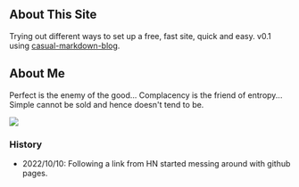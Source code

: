 ## About This Site

Trying out different ways to set up a free, fast site, quick and easy. v0.1 using [casual-markdown-blog](https://github.com/casualwriter/casual-markdown-blog).

## About Me

Perfect is the enemy of the good... 
Complacency is the friend of entropy...
Simple cannot be sold and hence doesn't tend to be.

![](campo02.jpg)

### History
                    
* 2022/10/10: Following a link from HN started messing around with github pages. 

